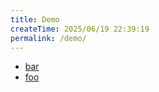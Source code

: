 ```yaml
---
title: Demo
createTime: 2025/06/19 22:39:19
permalink: /demo/
---
```


- [bar](./bar.md)
- [foo](./foo.md)
